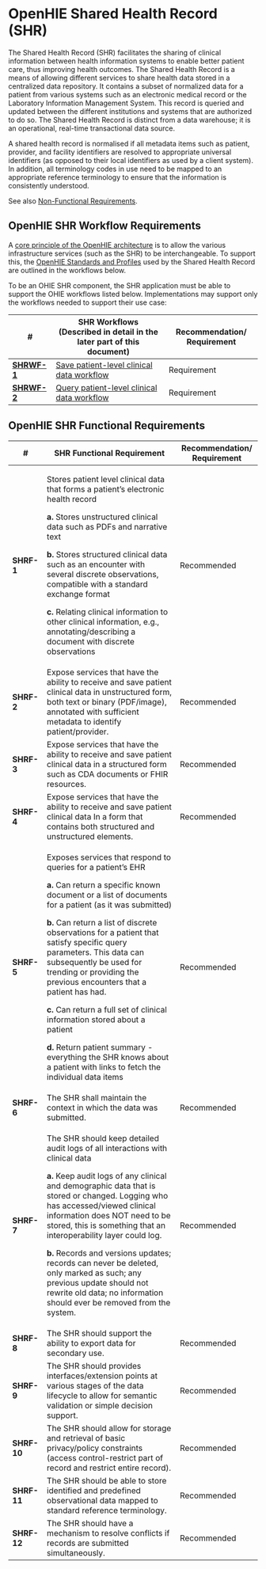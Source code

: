 # OpenHIE Shared Health Record (SHR)

The Shared Health Record (SHR) facilitates the sharing of clinical information between health information systems to enable better patient care, thus improving health outcomes.  The Shared Health Record is a means of allowing different services to share health data stored in a centralized data repository.  It contains a subset of normalized data for a patient from various systems such as an electronic medical record or the Laboratory Information Management System. This record is queried and updated between the different institutions and systems that are authorized to do so.  The Shared Health Record is distinct from a data warehouse; it is an operational, real-time transactional data source.

A shared health record is normalised if all metadata items such as patient, provider, and facility identifiers are resolved to appropriate universal identifiers (as opposed to their local identifiers as used by a client system). In addition, all terminology codes in use need to be mapped to an appropriate reference terminology to ensure that the information is consistently understood.

See also [Non-Functional Requirements](non-functional-requirements.md).&#x20;

## **OpenHIE SHR Workflow Requirements**&#x20;

A [core principle of the OpenHIE architecture](https://wiki.ohie.org/display/resources/Architectural+Principals) is to allow the various infrastructure services (such as the SHR) to be interchangeable. To support this, the [OpenHIE Standards and Profiles](https://wiki.ohie.org/display/documents/OpenHIE+Standards+and+Profiles) used by the Shared Health Record are outlined in the workflows below. &#x20;

To be an OHIE SHR component, the SHR application must be able to support the OHIE workflows listed below.  Implementations may support only the workflows needed to support their use case:

| **#**                                                                                                     | **SHR Workflows (Described in detail in the later part of this document)**                                                       | **Recommendation/ Requirement** |
| --------------------------------------------------------------------------------------------------------- | -------------------------------------------------------------------------------------------------------------------------------- | ------------------------------- |
| ****[**SHRWF-1**](../introduction/shared-health-record/save-patient-level-clinical-data-workflow.md)****  | [Save patient-level clinical data workflow](../introduction/shared-health-record/save-patient-level-clinical-data-workflow.md)   | Requirement                     |
| ****[**SHRWF-2**](../introduction/shared-health-record/query-patient-level-clinical-data-workflow.md)**** | [Query patient-level clinical data workflow](../introduction/shared-health-record/query-patient-level-clinical-data-workflow.md) | Requirement                     |

## **OpenHIE SHR Functional Requirements**

| #           | **SHR Functional Requirement**                                                                                                                                                                                                                                                                                                                                                                                                                                                                                                                                                                                                                                                        | **Recommendation/ Requirement** |
| ----------- | ------------------------------------------------------------------------------------------------------------------------------------------------------------------------------------------------------------------------------------------------------------------------------------------------------------------------------------------------------------------------------------------------------------------------------------------------------------------------------------------------------------------------------------------------------------------------------------------------------------------------------------------------------------------------------------- | ------------------------------- |
| **SHRF-1**  | <p></p><p>Stores patient level clinical data that forms a patient’s electronic health record</p><p><strong>a.</strong> Stores unstructured clinical data such as PDFs and narrative text</p><p><strong>b.</strong> Stores structured clinical data such as an encounter with several discrete observations, compatible with a standard exchange format</p><p><strong>c.</strong> Relating clinical information to other clinical information, e.g., annotating/describing a document with discrete observations</p>                                                                                                                                                                   | Recommended                     |
| **SHRF-2**  | Expose services that have the ability to receive and save patient clinical data in unstructured form, both text or binary (PDF/image), annotated with sufficient metadata to identify patient/provider.                                                                                                                                                                                                                                                                                                                                                                                                                                                                               | Recommended                     |
| **SHRF-3**  | Expose services that have the ability to receive and save patient clinical data in a structured form such as CDA documents or FHIR resources.                                                                                                                                                                                                                                                                                                                                                                                                                                                                                                                                         | Recommended                     |
| **SHRF-4**  | Expose services that have the ability to receive and save patient clinical data In a form that contains both structured and unstructured elements.                                                                                                                                                                                                                                                                                                                                                                                                                                                                                                                                    | Recommended                     |
| **SHRF-5**  | <p></p><p>Exposes services that respond to queries for a patient’s EHR</p><p><strong>a.</strong> Can return a specific known document or a list of documents for a patient (as it was submitted)</p><p><strong>b.</strong> Can return a list of discrete observations for a patient that satisfy specific query parameters. This data can subsequently be used for trending or providing the previous encounters that a patient has had.</p><p><strong>c.</strong> Can return a full set of clinical information stored about a patient</p><p><strong>d.</strong> Return patient summary - everything the SHR knows about a patient with links to fetch the individual data items</p> | Recommended                     |
| **SHRF-6**  | The SHR shall maintain the context in which the data was submitted.                                                                                                                                                                                                                                                                                                                                                                                                                                                                                                                                                                                                                   | Recommended                     |
| **SHRF-7**  | <p></p><p>The SHR should keep detailed audit logs of all interactions with clinical data</p><p><strong>a.</strong> Keep audit logs of any clinical and demographic data that is stored or changed. Logging who has accessed/viewed clinical information does NOT need to be stored, this is something that an interoperability layer could log.</p><p><strong>b.</strong> Records and versions updates; records can never be deleted, only marked as such; any previous update should not rewrite old data; no information should ever be removed from the system.</p>                                                                                                                | Recommended                     |
| **SHRF-8**  | The SHR should support the ability to export data for secondary use.                                                                                                                                                                                                                                                                                                                                                                                                                                                                                                                                                                                                                  | Recommended                     |
| **SHRF-9**  | The SHR should provides interfaces/extension points at various stages of the data lifecycle to allow for semantic validation or simple decision support.                                                                                                                                                                                                                                                                                                                                                                                                                                                                                                                              | Recommended                     |
| **SHRF-10** | The SHR should allow for storage and retrieval of basic privacy/policy constraints (access control-restrict part of record and restrict entire record).                                                                                                                                                                                                                                                                                                                                                                                                                                                                                                                               | Recommended                     |
| **SHRF-11** | The SHR should be able to store identified and predefined observational data mapped to standard reference terminology.                                                                                                                                                                                                                                                                                                                                                                                                                                                                                                                                                                | Recommended                     |
| **SHRF-12** | The SHR should have a mechanism to resolve conflicts if records are submitted simultaneously.                                                                                                                                                                                                                                                                                                                                                                                                                                                                                                                                                                                         | Recommended                     |
